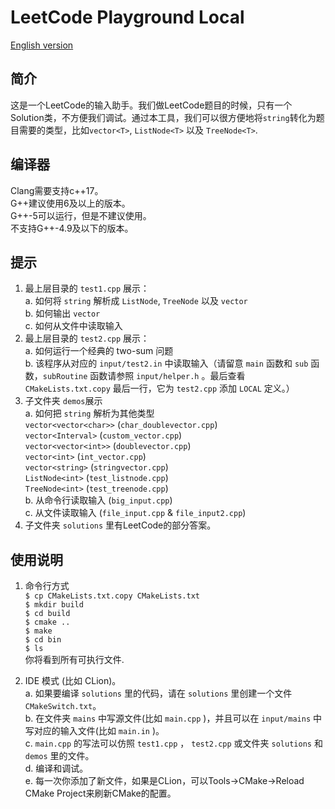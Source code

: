 # LeetCode Playground Local  
[English version](README.md)
## 简介
这是一个LeetCode的输入助手。我们做LeetCode题目的时候，只有一个Solution类，不方便我们调试。通过本工具，我们可以很方便地将`string`转化为题目需要的类型，比如`vector<T>`, `ListNode<T>` 以及 `TreeNode<T>`.  

## 编译器
Clang需要支持c++17。  
G++建议使用6及以上的版本。  
G++-5可以运行，但是不建议使用。  
不支持G++-4.9及以下的版本。  

## 提示
1. 最上层目录的 `test1.cpp` 展示：  
a. 如何将 `string` 解析成 `ListNode`, `TreeNode` 以及 `vector`  
b. 如何输出 `vector`  
c. 如何从文件中读取输入   
2. 最上层目录的 `test2.cpp` 展示：  
a. 如何运行一个经典的 two-sum 问题  
b. 该程序从对应的 `input/test2.in` 中读取输入（请留意 `main` 函数和 `sub` 函数，`subRoutine` 函数请参照 `input/helper.h` 。最后查看 `CMakeLists.txt.copy` 最后一行，它为 `test2.cpp` 添加 `LOCAL` 定义。）  
3. 子文件夹 `demos`展示    
a. 如何把 `string` 解析为其他类型  
`vector<vector<char>>` (`char_doublevector.cpp`)  
`vector<Interval>` (`custom_vector.cpp`)  
`vector<vector<int>>` (`doublevector.cpp`)  
`vector<int>` (`int_vector.cpp`)  
`vector<string>` (`stringvector.cpp`)  
`ListNode<int>` (`test_listnode.cpp`)  
`TreeNode<int>` (`test_treenode.cpp`)  
b. 从命令行读取输入 (`big_input.cpp`)  
c. 从文件读取输入 (`file_input.cpp` & `file_input2.cpp`)  
4. 子文件夹 `solutions` 里有LeetCode的部分答案。  

## 使用说明 
1. 命令行方式  
`$ cp CMakeLists.txt.copy CMakeLists.txt`  
`$ mkdir build`  
`$ cd build`  
`$ cmake ..`  
`$ make`  
`$ cd bin`  
`$ ls`  
你将看到所有可执行文件.

2. IDE 模式 (比如 CLion)。  
a. 如果要编译 `solutions` 里的代码，请在 `solutions` 里创建一个文件 `CMakeSwitch.txt`。  
b. 在文件夹 `mains` 中写源文件(比如 `main.cpp` )，并且可以在 `input/mains` 中写对应的输入文件(比如 `main.in` )。  
c. `main.cpp` 的写法可以仿照 `test1.cpp` ， `test2.cpp` 或文件夹 `solutions` 和 `demos` 里的文件。  
d. 编译和调试。  
e. 每一次你添加了新文件，如果是CLion，可以Tools->CMake->Reload CMake Project来刷新CMake的配置。  
